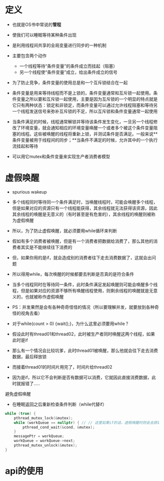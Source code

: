 # 定义

- 也就是OS书中常说的**管程**

- 使我们可以睡眠等待某种条件出现
- 是利用线程间共享的全局变量进行同步的一种机制
- 主要包含两个动作
  - 一个线程等待“条件变量”的条件成立而挂起（阻塞）
  - 另一个线程使“条件变量”成立，给出条件成立的信号
- 为了防止竞争，条件变量的使用总是和一个互斥锁结合在一起
- 条件变量是用来等待线程而不是上锁的，条件变量通常和互斥锁一起使用。条件变量之所以要和互斥锁一起使用，主要是因为互斥锁的一个明显的特点就是它只有两种状态：锁定和非锁定，而条件变量可以通过允许线程阻塞和等待另一个线程发送信号来弥补互斥锁的不足，所以互斥锁和条件变量通常一起使用
- 当条件满足的时候，线程通常解锁并等待该条件发生变化，一旦另一个线程修改了环境变量，就会通知相应的环境变量唤醒一个或者多个被这个条件变量阻塞的线程。这些被唤醒的线程将重新上锁，并测试条件是否满足。一般来说**条件变量被用于线程间的同步；**当条件不满足的时候，允许其中的一个执行流挂起和等待
- 可以用它mutex和条件变量来实现生产者消费者模型







# 虚假唤醒

- spurious wakeup

- 多个线程同时等待同⼀个条件满⾜时，当唤醒线程时，可能会唤醒多个线程，但是如果对应的资源只有⼀个线程能获得，其余线程就⽆法获得该资源，因此其余线程的唤醒是⽆意义的（有时甚⾄是有危害的），其余线程的唤醒则被称为虚假唤醒
- 所以，为了防止虚假唤醒，就必须要用while循环来判断

- 假如有多个消费者被唤醒，但是有一个消费者把数据给消费了，那么其他的消费者其实是不能继续往下消费的
- 但，如果你用的是if，就会造成别的消费者往下走去消费数据了，这就会出问题
- 所以得用while，每次唤醒的时候都要去判断是否真的是符合条件
- 当多个线程同时在等待同一条件，此时条件满足发起唤醒则可能会唤醒多个线程，但是如果对应的资源不够所有唤醒线程使用，则剩余线程的唤醒就是无意义的，也就被称作虚假唤醒

- PS：并发果然是会有各种奇奇怪怪的情况（所以要理解并发，就要放到各种奇怪的视角去看）

- 对于while(count > 0) {wait();}，为什么这里必须要用while？

- 假设此时有thread01和thread02，此时被生产者同时唤醒这两个线程，如果此时是if

- 那么有一个情况会比较坑爹，此时thread01被唤醒，那么他就会往下走去消费数据，最后释放锁

- 而接着thread01的时间片用完了，时间片给thread02

- 因为是if，所以它不会判断是否有数据可以消费，它就因此直接消费数据，此时就报错了.....



避免虚假唤醒

- 在睡眠返回之后重新检查条件判断（while代替if）

```cpp
while (true) {
    pthread_mutex_lock(&mutex);
    while (workQueue == nullptr) { // // 这里如果if的话，虚假唤醒时则会去获取空指针的内容，导致出错
        pthread_cond_wait(&cond, &mutex);
    }
    messagePtr = workQueue;
    workQueue = workQueue->next;
    pthread_mutex_unlock(&mutex);
}
```







# api的使用